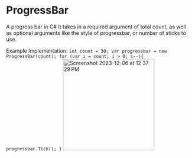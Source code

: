 # ProgressBar
A progress bar in C#
It takes in a required argument of total count, as well as optional arguments like the style of progressbar, or number of sticks to use.


Example Implementation:
`
int count = 30;
var progressbar = new ProgressBar(count);
for (var i = count; i > 0; i--){
  progressbar.Tick();
}
`
<img width="247" alt="Screenshot 2023-12-06 at 12 37 29 PM" src="https://github.com/hamza-siddiq/ProgressBar/assets/92462002/dc274db3-dc5f-4a0d-af94-a62b2e9acb6a">
